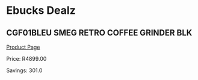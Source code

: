 
# Ebucks Dealz
## CGF01BLEU SMEG RETRO COFFEE GRINDER BLK
[Product Page](https://www.ebucks.com/web/shop/productSelected.do?prodId=1169632355&catId=704984897)

Price: R4899.00

Savings: 301.0


	